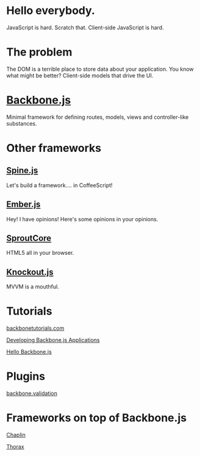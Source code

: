Hello everybody.
=
JavaScript is hard. Scratch that. Client-side JavaScript is hard.

The problem
=
The DOM is a terrible place to store data about your application. You know what might be better? Client-side models that drive the UI.

[Backbone.js](http://backbonejs.com/)
=
Minimal framework for defining routes, models, views and controller-like substances.

Other frameworks
=

[Spine.js](http://spinejs.com/)
-
Let's build a framework.... in CoffeeScript!

[Ember.js](http://emberjs.com/)
-
Hey! I have opinions! Here's some opinions in your opinions.

[SproutCore](http://emberjs.com/)
-
HTML5 all in your browser.

[Knockout.js](http://knockoutjs.com/)
-
MVVM is a mouthful.

Tutorials
=
[backbonetutorials.com](http://backbonetutorials.com/)

[Developing Backbone.js Applications](http://addyosmani.github.com/backbone-fundamentals/)

[Hello Backbone.js](http://arturadib.com/hello-backbonejs/)

Plugins
=
[backbone.validation](https://github.com/thedersen/backbone.validation)

Frameworks on top of Backbone.js
=
[Chaplin](https://github.com/moviepilot/chaplin)

[Thorax](https://github.com/walmartlabs/thorax)
